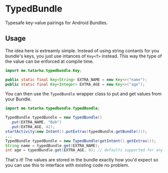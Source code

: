 TypedBundle
===========

Typesafe key-value pairings for Android Bundles.

## Usage

The idea here is extreamly simple. Instead of using string contants for you bundle's keys, you just use intances of `Key<T>` instead. This way the type of the value can be enforced at compile time.

```java
import me.tatarka.typedbundle.Key;

public static final Key<String> EXTRA_NAME = new Key<>("name");
public static final Key<Integer> EXTRA_AGE = new Key<>("age");
```

You can then use the `TypedBundle` wrapper class to put and get values from your Bundle.

```java
import me.tatarka.typedbundle.TypedBundle;

TypedBundle typedBundle = new TypedBundle()
  .put(EXTRA_NAME, "Bob")
  .put(EXTRA_AGE, 42);
startActivity(new Intent().putExtras(typedBundle.getBundle()));
...
TypedBundle typedBundle = new TypedBundle(getIntent().getExtras());
String name = typedBundle.get(EXTRA_NAME);
int age = typedBundle.get(EXTRA_AGE, 0); // defaults supported for any value.
```

That's it! The values are stored in the bundle exactly how you'd expect so you can use this to interface with existing code no problem.
